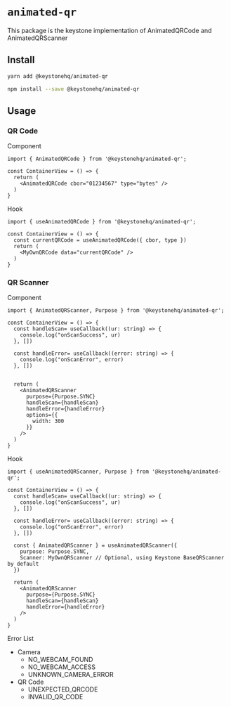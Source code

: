 # `animated-qr`

This package is the keystone implementation of AnimatedQRCode and AnimatedQRScanner 

## Install

```bash
yarn add @keystonehq/animated-qr
```

```bash
npm install --save @keystonehq/animated-qr
```


## Usage

### QR Code

Component

```
import { AnimatedQRCode } from '@keystonehq/animated-qr';

const ContainerView = () => {
  return (
    <AnimatedQRCode cbor="01234567" type="bytes" />
  )
}
```

Hook

```
import { useAnimatedQRCode } from '@keystonehq/animated-qr';

const ContainerView = () => {
  const currentQRCode = useAnimatedQRCode({ cbor, type })
  return (
    <MyOwnQRCode data="currentQRCode" />
  )
}
```


### QR Scanner

Component

```
import { AnimatedQRScanner, Purpose } from '@keystonehq/animated-qr';

const ContainerView = () => {
  const handleScan= useCallback((ur: string) => {
    console.log("onScanSuccess", ur)
  }, [])

  const handleError= useCallback((error: string) => {
    console.log("onScanError", error)
  }, [])


  return (
    <AnimatedQRScanner
      purpose={Purpose.SYNC}
      handleScan={handleScan}
      handleError={handleError} 
      options={{
        width: 300
      }}
    />
  )
}
```

Hook

```
import { useAnimatedQRScanner, Purpose } from '@keystonehq/animated-qr';

const ContainerView = () => {
  const handleScan= useCallback((ur: string) => {
    console.log("onScanSuccess", ur)
  }, [])

  const handleError= useCallback((error: string) => {
    console.log("onScanError", error)
  }, [])
  
  const { AnimatedQRScanner } = useAnimatedQRScanner({
    purpose: Purpose.SYNC,
    Scanner: MyOwnQRScanner // Optional, using Keystone BaseQRScanner by default
  })

  return (
    <AnimatedQRScanner
      purpose={Purpose.SYNC}
      handleScan={handleScan}
      handleError={handleError} 
    />
  )
}
```


Error List
- Camera
  - NO_WEBCAM_FOUND 
  - NO_WEBCAM_ACCESS 
  - UNKNOWN_CAMERA_ERROR
- QR Code
  - UNEXPECTED_QRCODE
  - INVALID_QR_CODE
